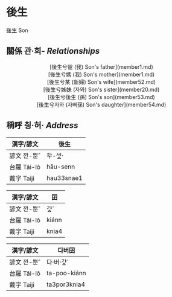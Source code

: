 # 後生
[後生](member1.md)
Son

## 關係 관·희- _Relationships_

<center>[後生兮爸 (我) Son's father](member1.md)</center>

<center>[後生兮媽 (我) Son's mother](member1.md)</center>

<center>[後生兮某 (新婦) Son's wife](member52.md)</center>

<center>[後生兮姊妹 (자와) Son's sister](member20.md)</center>

<center>[後生兮後生 (孫) Son's son](member53.md)</center>

<center>[後生兮자와 (자뻐孫) Son's daughter](member54.md)</center>



## 稱呼 칑·허· _Address_

漢字/諺文 | 後生
--- | ---
諺文 깐-뿐ˆ | ᄒᅷ-세ᇫ·
台羅 Tâi-lô | hāu-senn
戴字 Taiji | hau33snae1


漢字/諺文 | 囝
--- | ---
諺文 깐-뿐ˆ | 갸ᇫˊ
台羅 Tâi-lô | kiánn
戴字 Taiji | knia4


漢字/諺文 | 다버囝
--- | ---
諺文 깐-뿐ˆ | 다·버·갸ᇫˊ
台羅 Tâi-lô | ta-poo-kiánn
戴字 Taiji | ta3por3knia4


